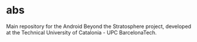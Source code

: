 # abs
Main repository for the Android Beyond the Stratosphere project, developed at the Technical University of Catalonia - UPC BarcelonaTech.
